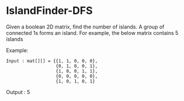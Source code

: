 # IslandFinder-DFS
Given a boolean 2D matrix, find the number of islands. A group of connected 1s forms an island. For example, the below
matrix contains 5 islands

Example:
```
Input : mat[][] = {{1, 1, 0, 0, 0},
                   {0, 1, 0, 0, 1},
                   {1, 0, 0, 1, 1},
                   {0, 0, 0, 0, 0},
                   {1, 0, 1, 0, 1}
```
Output : 5
